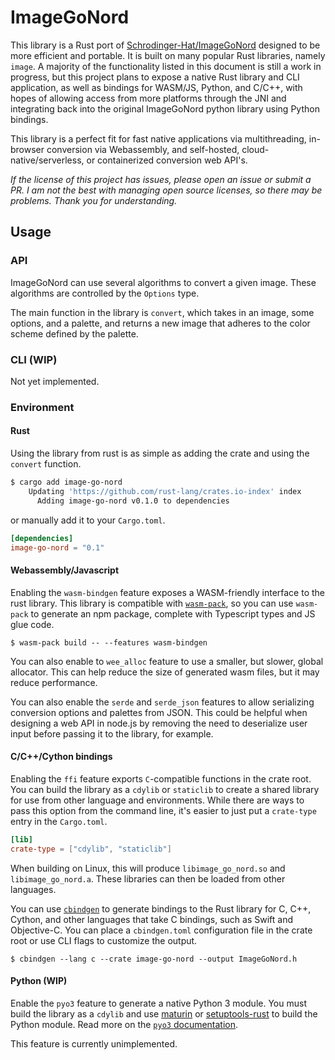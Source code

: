 # ImageGoNord

This library is a Rust port of [Schrodinger-Hat/ImageGoNord](https://github.com/Schrodinger-Hat/ImageGoNord) designed to be more efficient and portable. It is built on many popular Rust libraries, namely `image`. A majority of the functionality listed in this document is still a work in progress, but this project plans to expose a native Rust library and CLI application, as well as bindings for WASM/JS, Python, and C/C++, with hopes of allowing access from more platforms through the JNI and integrating back into the original ImageGoNord python library using Python bindings.

This library is a perfect fit for fast native applications via multithreading, in-browser conversion via Webassembly, and self-hosted, cloud-native/serverless, or containerized conversion web API's.

*If the license of this project has issues, please open an issue or submit a PR. I am not the best with managing open source licenses, so there may be problems. Thank you for understanding.*

## Usage

### API

ImageGoNord can use several algorithms to convert a given image. These algorithms are controlled by the `Options` type.

The main function in the library is `convert`, which takes in an image, some options, and a palette, and returns a new image that adheres to the color scheme defined by the palette.

### CLI (WIP)

Not yet implemented.

### Environment

#### Rust

Using the library from rust is as simple as adding the crate and using the `convert` function.

```bash
$ cargo add image-go-nord
    Updating 'https://github.com/rust-lang/crates.io-index' index
      Adding image-go-nord v0.1.0 to dependencies
```

or manually add it to your `Cargo.toml`.

```toml
[dependencies]
image-go-nord = "0.1"
```

#### Webassembly/Javascript

Enabling the `wasm-bindgen` feature exposes a WASM-friendly interface to the rust library. This library is compatible with [`wasm-pack`](https://rustwasm.github.io/wasm-pack/), so you can use `wasm-pack` to generate an npm package, complete with Typescript types and JS glue code.

```shell
$ wasm-pack build -- --features wasm-bindgen
```

You can also enable to `wee_alloc` feature to use a smaller, but slower, global allocator. This can help reduce the size of generated wasm files, but it may reduce performance.

You can also enable the `serde` and `serde_json` features to allow serializing conversion options and palettes from JSON. This could be helpful when designing a web API in node.js by removing the need to deserialize user input before passing it to the library, for example.

#### C/C++/Cython bindings

Enabling the `ffi` feature exports `C`-compatible functions in the crate root. You can build the library as a `cdylib` or `staticlib` to create a shared library for use from other language and environments. While there are ways to pass this option from the command line, it's easier to just put a `crate-type` entry in the `Cargo.toml`.

```toml
[lib]
crate-type = ["cdylib", "staticlib"]
```

When building on Linux, this will produce `libimage_go_nord.so` and `libimage_go_nord.a`. These libraries can then be loaded from other languages.

You can use [`cbindgen`](https://github.com/eqrion/cbindgen) to generate bindings to the Rust library for C, C++, Cython, and other languages that take C bindings, such as Swift and Objective-C. You can place a `cbindgen.toml` configuration file in the crate root or use CLI flags to customize the output.

```shell
$ cbindgen --lang c --crate image-go-nord --output ImageGoNord.h
```

#### Python (WIP)

Enable the `pyo3` feature to generate a native Python 3 module. You must build the library as a `cdylib` and use [maturin](https://github.com/PyO3/maturin) or [setuptools-rust](https://github.com/PyO3/setuptools-rust) to build the Python module. Read more on the [`pyo3` documentation](https://pyo3.rs/v0.13.2/).

This feature is currently unimplemented.
